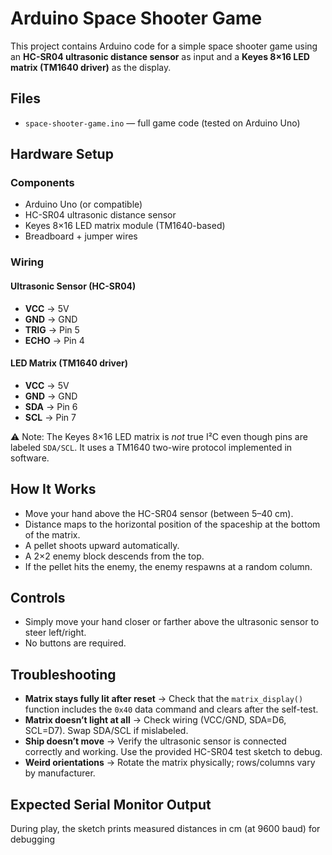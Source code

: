 # Arduino Space Shooter Game

This project contains Arduino code for a simple space shooter game using an **HC-SR04 ultrasonic distance sensor** as input and a **Keyes 8×16 LED matrix (TM1640 driver)** as the display.

## Files

- `space-shooter-game.ino` — full game code (tested on Arduino Uno)

## Hardware Setup

### Components
- Arduino Uno (or compatible)
- HC-SR04 ultrasonic distance sensor
- Keyes 8×16 LED matrix module (TM1640-based)
- Breadboard + jumper wires

### Wiring

#### Ultrasonic Sensor (HC-SR04)
- **VCC** → 5V  
- **GND** → GND  
- **TRIG** → Pin 5  
- **ECHO** → Pin 4  

#### LED Matrix (TM1640 driver)
- **VCC** → 5V  
- **GND** → GND  
- **SDA** → Pin 6  
- **SCL** → Pin 7  

⚠️ Note: The Keyes 8×16 LED matrix is *not* true I²C even though pins are labeled `SDA/SCL`. It uses a TM1640 two-wire protocol implemented in software.

## How It Works

- Move your hand above the HC-SR04 sensor (between 5–40 cm).  
- Distance maps to the horizontal position of the spaceship at the bottom of the matrix.  
- A pellet shoots upward automatically.  
- A 2×2 enemy block descends from the top.  
- If the pellet hits the enemy, the enemy respawns at a random column.

## Controls

- Simply move your hand closer or farther above the ultrasonic sensor to steer left/right.  
- No buttons are required.

## Troubleshooting

- **Matrix stays fully lit after reset** → Check that the `matrix_display()` function includes the `0x40` data command and clears after the self-test.  
- **Matrix doesn’t light at all** → Check wiring (VCC/GND, SDA=D6, SCL=D7). Swap SDA/SCL if mislabeled.  
- **Ship doesn’t move** → Verify the ultrasonic sensor is connected correctly and working. Use the provided HC-SR04 test sketch to debug.  
- **Weird orientations** → Rotate the matrix physically; rows/columns vary by manufacturer.  

## Expected Serial Monitor Output

During play, the sketch prints measured distances in cm (at 9600 baud) for debugging
